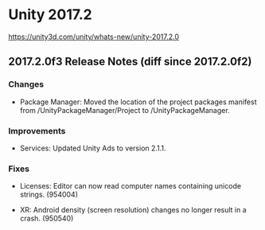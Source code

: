 # Unity 2017.2
https://unity3d.com/unity/whats-new/unity-2017.2.0

## 2017.2.0f3 Release Notes (diff since 2017.2.0f2)


### Changes
<ul>
<li>Package Manager: Moved the location of the project packages manifest from /UnityPackageManager/Project to /UnityPackageManager.</li>
</ul>

### Improvements
<ul>
<li>Services: Updated Unity Ads to version 2.1.1.</li>
</ul>

### Fixes
<ul>
<li><p>Licenses: Editor can now read computer names containing unicode strings. (954004)</p></li>
<li><p>XR: Android density (screen resolution) changes no longer result in a crash. (950540)</p></li>
</ul>
